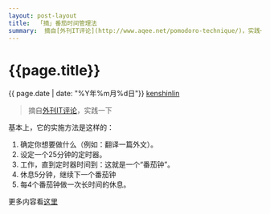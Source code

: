 ```yaml
---
layout: post-layout
title:  「摘」番茄时间管理法
summary:  摘自[外刊IT评论](http://www.aqee.net/pomodoro-technique/)，实践一下...
---
```


# {{page.title}}
<div class="post-date">{{ page.date | date: "%Y年%m月%d日"}} <a href="http://iiris.us">kenshinlin</a></div>

>  摘自[外刊IT评论](http://www.aqee.net/pomodoro-technique/)，实践一下

基本上，它的实施方法是这样的：
1. 确定你想要做什么（例如：翻译一篇外文）。
2. 设定一个25分钟的定时器。
3. 工作，直到定时器时间到：这就是一个“番茄钟”。
4. 休息5分钟，继续下一个番茄钟
5. 每4个番茄钟做一次长时间的休息。

更多内容看[这里](http://beenhero.com/improve-remote-work-productivity/)
